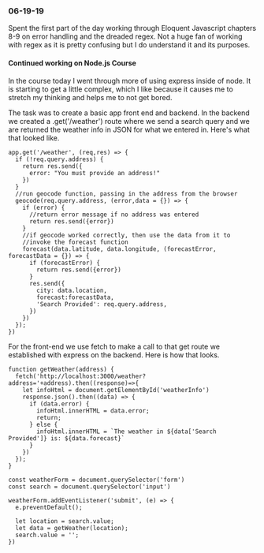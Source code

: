 ### 06-19-19

Spent the first part of the day working through Eloquent Javascript chapters 8-9 on error handling and the dreaded regex. Not a huge fan of working with regex as it is pretty confusing but I do understand it and its purposes.

#### Continued working on Node.js Course
In the course today I went through more of using express inside of node. It is starting to get a little complex, which I like because it causes me to stretch my thinking and helps me to not get bored.

The task was to create a basic app front end and backend. In the backend we created a .get('/weather') route where we send a search query and we are returned the weather info in JSON for what we entered in. Here's what that looked like.

```
app.get('/weather', (req,res) => {
  if (!req.query.address) {
    return res.send({
      error: "You must provide an address!"
    })
  }
  //run geocode function, passing in the address from the browser
  geocode(req.query.address, (error,data = {}) => {
    if (error) {
      //return error message if no address was entered
      return res.send({error})
    }
    //if geocode worked correctly, then use the data from it to
    //invoke the forecast function
    forecast(data.latitude, data.longitude, (forecastError, forecastData = {}) => {
      if (forecastError) {
        return res.send({error})
      }
      res.send({
        city: data.location,
        forecast:forecastData,
        'Search Provided': req.query.address,
      })
    })
  });
})
```

For the front-end we use fetch to make a call to that get route we established with express on the backend. Here is how that looks.

```
function getWeather(address) {
  fetch('http://localhost:3000/weather?address='+address).then((response)=>{
    let infoHtml = document.getElementById('weatherInfo')
    response.json().then((data) => {
      if (data.error) {
        infoHtml.innerHTML = data.error;
        return;
      } else {
        infoHtml.innerHTML = `The weather in ${data['Search Provided']} is: ${data.forecast}`
      }
    })
  });
}

const weatherForm = document.querySelector('form')
const search = document.querySelector('input')

weatherForm.addEventListener('submit', (e) => {
  e.preventDefault();

  let location = search.value;
  let data = getWeather(location);
  search.value = '';
})
```
